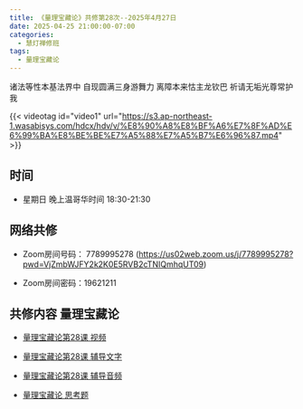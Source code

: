```yaml
---
title: 《量理宝藏论》共修第28次--2025年4月27日
date: 2025-04-25 21:00:00-07:00
categories:
  - 慧灯禅修班
tags:
  - 量理宝藏论
---
```

诸法等性本基法界中 自现圆满三身游舞力 离障本来怙主龙钦巴 祈请无垢光尊常护我

{{< videotag id="video1" url="https://s3.ap-northeast-1.wasabisys.com/hdcx/hdv/v/%E8%90%A8%E8%BF%A6%E7%8F%AD%E6%99%BA%E8%BE%BE%E7%A5%88%E7%A5%B7%E6%96%87.mp4" >}}

## 时间


* 星期日 晚上温哥华时间 18:30-21:30


## 网络共修


* Zoom房间号码： 7789995278 (https://us02web.zoom.us/j/7789995278?pwd=VjZmbWJFY2k2K0E5RVB2cTNIQmhqUT09)


* Zoom房间密码：19621211


## 共修内容 量理宝藏论


* [量理宝藏论第28课 视频](https://huidengchanxiu.net/refs/llbzl/llbzl-05/#%E7%AC%AC%E4%BA%8C%E5%8D%81%E5%85%AB%E8%AF%BE)

* [量理宝藏论第28课 辅导文字](https://huidengchanxiu.net/refs/llbzl/llbzl-05/#%E7%AC%AC%E4%BA%8C%E5%8D%81%E5%85%AB%E8%AF%BE%E8%BE%85%E5%AF%BC)

* [量理宝藏论第28课 辅导音频](https://box.hdcxb.net/%E7%A6%85%E4%BF%AE%E7%8F%AD/037-%E9%87%8F%E7%90%86%E5%AE%9D%E8%97%8F%E8%AE%BA/%E8%BE%85%E5%AF%BC-%E6%99%BA%E8%AF%9A%E5%A0%AA%E5%B8%83%E7%AC%AC1%E6%AC%A1%E8%AE%B2%E8%A7%A3%E4%BA%8E2006%E8%87%B307%E5%B9%B4)

* [量理宝藏论 思考题 ](https://huidengchanxiu.net/refs/llbzl/llbzl-qa/#%E7%AC%AC28%EF%BF%BD%E8%AF%BE)


